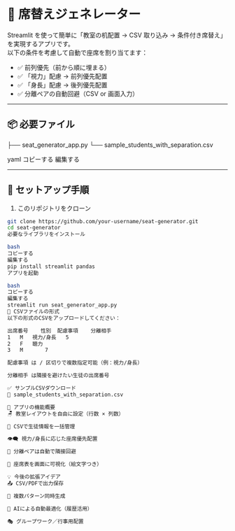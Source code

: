 # 🎯 席替えジェネレーター

Streamlit を使って簡単に「教室の机配置 → CSV 取り込み → 条件付き席替え」を実現するアプリです。  
以下の条件を考慮して自動で座席を割り当てます：

- ✅ 前列優先（前から順に埋まる）
- ✅ 「視力」配慮 → 前列優先配置
- ✅ 「身長」配慮 → 後列優先配置
- ✅ 分離ペアの自動回避（CSV or 画面入力）

---

## 📦 必要ファイル

├── seat_generator_app.py
└── sample_students_with_separation.csv

yaml
コピーする
編集する

---

## 🚀 セットアップ手順

1. このリポジトリをクローン  
```bash
git clone https://github.com/your-username/seat-generator.git
cd seat-generator
必要なライブラリをインストール

bash
コピーする
編集する
pip install streamlit pandas
アプリを起動

bash
コピーする
編集する
streamlit run seat_generator_app.py
📄 CSVファイルの形式
以下の形式のCSVをアップロードしてください：

出席番号	性別	配慮事項	分離相手
1	M	視力/身長	5
2	F	聴力	
3	M		7

配慮事項 は / 区切りで複数指定可能（例：視力/身長）

分離相手 は隣接を避けたい生徒の出席番号

✅ サンプルCSVダウンロード
📎 sample_students_with_separation.csv

🧠 アプリの機能概要
🪑 教室レイアウトを自由に設定（行数 × 列数）

📄 CSVで生徒情報を一括管理

👁‍🗨 視力/身長に応じた座席優先配置

🚫 分離ペアは自動で隣接回避

🎯 座席表を画面に可視化（絵文字つき）

💡 今後の拡張アイデア
📤 CSV/PDFで出力保存

🔁 複数パターン同時生成

🤖 AIによる自動最適化（履歴活用）

🎭 グループワーク／行事用配置
